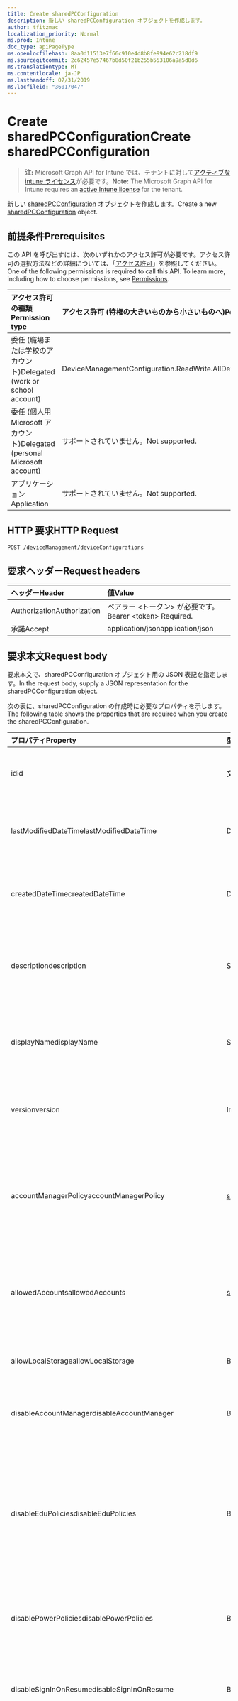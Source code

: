 ```yaml
---
title: Create sharedPCConfiguration
description: 新しい sharedPCConfiguration オブジェクトを作成します。
author: tfitzmac
localization_priority: Normal
ms.prod: Intune
doc_type: apiPageType
ms.openlocfilehash: 8aa0d11513e7f66c910e4d8b8fe994e62c218df9
ms.sourcegitcommit: 2c62457e57467b8d50f21b255b553106a9a5d8d6
ms.translationtype: MT
ms.contentlocale: ja-JP
ms.lasthandoff: 07/31/2019
ms.locfileid: "36017047"
---
```

# <a name="create-sharedpcconfiguration"></a><span data-ttu-id="0bb42-103">Create sharedPCConfiguration</span><span class="sxs-lookup"><span data-stu-id="0bb42-103">Create sharedPCConfiguration</span></span>

> <span data-ttu-id="0bb42-104">**注:** Microsoft Graph API for Intune では、テナントに対して[アクティブな intune ライセンス](https://go.microsoft.com/fwlink/?linkid=839381)が必要です。</span><span class="sxs-lookup"><span data-stu-id="0bb42-104">**Note:** The Microsoft Graph API for Intune requires an [active Intune license](https://go.microsoft.com/fwlink/?linkid=839381) for the tenant.</span></span>

<span data-ttu-id="0bb42-105">新しい [sharedPCConfiguration](../resources/intune-deviceconfig-sharedpcconfiguration.md) オブジェクトを作成します。</span><span class="sxs-lookup"><span data-stu-id="0bb42-105">Create a new [sharedPCConfiguration](../resources/intune-deviceconfig-sharedpcconfiguration.md) object.</span></span>

## <a name="prerequisites"></a><span data-ttu-id="0bb42-106">前提条件</span><span class="sxs-lookup"><span data-stu-id="0bb42-106">Prerequisites</span></span>
<span data-ttu-id="0bb42-p101">この API を呼び出すには、次のいずれかのアクセス許可が必要です。アクセス許可の選択方法などの詳細については、「[アクセス許可](/graph/permissions-reference)」を参照してください。</span><span class="sxs-lookup"><span data-stu-id="0bb42-p101">One of the following permissions is required to call this API. To learn more, including how to choose permissions, see [Permissions](/graph/permissions-reference).</span></span>

|<span data-ttu-id="0bb42-109">アクセス許可の種類</span><span class="sxs-lookup"><span data-stu-id="0bb42-109">Permission type</span></span>|<span data-ttu-id="0bb42-110">アクセス許可 (特権の大きいものから小さいものへ)</span><span class="sxs-lookup"><span data-stu-id="0bb42-110">Permissions (from most to least privileged)</span></span>|
|:---|:---|
|<span data-ttu-id="0bb42-111">委任 (職場または学校のアカウント)</span><span class="sxs-lookup"><span data-stu-id="0bb42-111">Delegated (work or school account)</span></span>|<span data-ttu-id="0bb42-112">DeviceManagementConfiguration.ReadWrite.All</span><span class="sxs-lookup"><span data-stu-id="0bb42-112">DeviceManagementConfiguration.ReadWrite.All</span></span>|
|<span data-ttu-id="0bb42-113">委任 (個人用 Microsoft アカウント)</span><span class="sxs-lookup"><span data-stu-id="0bb42-113">Delegated (personal Microsoft account)</span></span>|<span data-ttu-id="0bb42-114">サポートされていません。</span><span class="sxs-lookup"><span data-stu-id="0bb42-114">Not supported.</span></span>|
|<span data-ttu-id="0bb42-115">アプリケーション</span><span class="sxs-lookup"><span data-stu-id="0bb42-115">Application</span></span>|<span data-ttu-id="0bb42-116">サポートされていません。</span><span class="sxs-lookup"><span data-stu-id="0bb42-116">Not supported.</span></span>|

## <a name="http-request"></a><span data-ttu-id="0bb42-117">HTTP 要求</span><span class="sxs-lookup"><span data-stu-id="0bb42-117">HTTP Request</span></span>
<!-- {
  "blockType": "ignored"
}
-->
``` http
POST /deviceManagement/deviceConfigurations
```

## <a name="request-headers"></a><span data-ttu-id="0bb42-118">要求ヘッダー</span><span class="sxs-lookup"><span data-stu-id="0bb42-118">Request headers</span></span>
|<span data-ttu-id="0bb42-119">ヘッダー</span><span class="sxs-lookup"><span data-stu-id="0bb42-119">Header</span></span>|<span data-ttu-id="0bb42-120">値</span><span class="sxs-lookup"><span data-stu-id="0bb42-120">Value</span></span>|
|:---|:---|
|<span data-ttu-id="0bb42-121">Authorization</span><span class="sxs-lookup"><span data-stu-id="0bb42-121">Authorization</span></span>|<span data-ttu-id="0bb42-122">ベアラー &lt;トークン&gt; が必要です。</span><span class="sxs-lookup"><span data-stu-id="0bb42-122">Bearer &lt;token&gt; Required.</span></span>|
|<span data-ttu-id="0bb42-123">承諾</span><span class="sxs-lookup"><span data-stu-id="0bb42-123">Accept</span></span>|<span data-ttu-id="0bb42-124">application/json</span><span class="sxs-lookup"><span data-stu-id="0bb42-124">application/json</span></span>|

## <a name="request-body"></a><span data-ttu-id="0bb42-125">要求本文</span><span class="sxs-lookup"><span data-stu-id="0bb42-125">Request body</span></span>
<span data-ttu-id="0bb42-126">要求本文で、sharedPCConfiguration オブジェクト用の JSON 表記を指定します。</span><span class="sxs-lookup"><span data-stu-id="0bb42-126">In the request body, supply a JSON representation for the sharedPCConfiguration object.</span></span>

<span data-ttu-id="0bb42-127">次の表に、sharedPCConfiguration の作成時に必要なプロパティを示します。</span><span class="sxs-lookup"><span data-stu-id="0bb42-127">The following table shows the properties that are required when you create the sharedPCConfiguration.</span></span>

|<span data-ttu-id="0bb42-128">プロパティ</span><span class="sxs-lookup"><span data-stu-id="0bb42-128">Property</span></span>|<span data-ttu-id="0bb42-129">型</span><span class="sxs-lookup"><span data-stu-id="0bb42-129">Type</span></span>|<span data-ttu-id="0bb42-130">説明</span><span class="sxs-lookup"><span data-stu-id="0bb42-130">Description</span></span>|
|:---|:---|:---|
|<span data-ttu-id="0bb42-131">id</span><span class="sxs-lookup"><span data-stu-id="0bb42-131">id</span></span>|<span data-ttu-id="0bb42-132">文字列</span><span class="sxs-lookup"><span data-stu-id="0bb42-132">String</span></span>|<span data-ttu-id="0bb42-133">エンティティのキー。</span><span class="sxs-lookup"><span data-stu-id="0bb42-133">Key of the entity.</span></span> <span data-ttu-id="0bb42-134">[deviceConfiguration](../resources/intune-deviceconfig-deviceconfiguration.md) から継承します</span><span class="sxs-lookup"><span data-stu-id="0bb42-134">Inherited from [deviceConfiguration](../resources/intune-deviceconfig-deviceconfiguration.md)</span></span>|
|<span data-ttu-id="0bb42-135">lastModifiedDateTime</span><span class="sxs-lookup"><span data-stu-id="0bb42-135">lastModifiedDateTime</span></span>|<span data-ttu-id="0bb42-136">DateTimeOffset</span><span class="sxs-lookup"><span data-stu-id="0bb42-136">DateTimeOffset</span></span>|<span data-ttu-id="0bb42-137">オブジェクトの最終更新の DateTime。</span><span class="sxs-lookup"><span data-stu-id="0bb42-137">DateTime the object was last modified.</span></span> <span data-ttu-id="0bb42-138">[deviceConfiguration](../resources/intune-deviceconfig-deviceconfiguration.md) から継承します</span><span class="sxs-lookup"><span data-stu-id="0bb42-138">Inherited from [deviceConfiguration](../resources/intune-deviceconfig-deviceconfiguration.md)</span></span>|
|<span data-ttu-id="0bb42-139">createdDateTime</span><span class="sxs-lookup"><span data-stu-id="0bb42-139">createdDateTime</span></span>|<span data-ttu-id="0bb42-140">DateTimeOffset</span><span class="sxs-lookup"><span data-stu-id="0bb42-140">DateTimeOffset</span></span>|<span data-ttu-id="0bb42-141">オブジェクトが作成された DateTime。</span><span class="sxs-lookup"><span data-stu-id="0bb42-141">DateTime the object was created.</span></span> <span data-ttu-id="0bb42-142">[deviceConfiguration](../resources/intune-deviceconfig-deviceconfiguration.md) から継承します</span><span class="sxs-lookup"><span data-stu-id="0bb42-142">Inherited from [deviceConfiguration](../resources/intune-deviceconfig-deviceconfiguration.md)</span></span>|
|<span data-ttu-id="0bb42-143">description</span><span class="sxs-lookup"><span data-stu-id="0bb42-143">description</span></span>|<span data-ttu-id="0bb42-144">String</span><span class="sxs-lookup"><span data-stu-id="0bb42-144">String</span></span>|<span data-ttu-id="0bb42-145">管理者が指定した、デバイス構成についての説明。</span><span class="sxs-lookup"><span data-stu-id="0bb42-145">Admin provided description of the Device Configuration.</span></span> <span data-ttu-id="0bb42-146">[deviceConfiguration](../resources/intune-deviceconfig-deviceconfiguration.md) から継承します</span><span class="sxs-lookup"><span data-stu-id="0bb42-146">Inherited from [deviceConfiguration](../resources/intune-deviceconfig-deviceconfiguration.md)</span></span>|
|<span data-ttu-id="0bb42-147">displayName</span><span class="sxs-lookup"><span data-stu-id="0bb42-147">displayName</span></span>|<span data-ttu-id="0bb42-148">String</span><span class="sxs-lookup"><span data-stu-id="0bb42-148">String</span></span>|<span data-ttu-id="0bb42-149">管理者が指定した、デバイス構成の名前。</span><span class="sxs-lookup"><span data-stu-id="0bb42-149">Admin provided name of the device configuration.</span></span> <span data-ttu-id="0bb42-150">[deviceConfiguration](../resources/intune-deviceconfig-deviceconfiguration.md) から継承します</span><span class="sxs-lookup"><span data-stu-id="0bb42-150">Inherited from [deviceConfiguration](../resources/intune-deviceconfig-deviceconfiguration.md)</span></span>|
|<span data-ttu-id="0bb42-151">version</span><span class="sxs-lookup"><span data-stu-id="0bb42-151">version</span></span>|<span data-ttu-id="0bb42-152">Int32</span><span class="sxs-lookup"><span data-stu-id="0bb42-152">Int32</span></span>|<span data-ttu-id="0bb42-153">デバイス構成のバージョン。</span><span class="sxs-lookup"><span data-stu-id="0bb42-153">Version of the device configuration.</span></span> <span data-ttu-id="0bb42-154">[deviceConfiguration](../resources/intune-deviceconfig-deviceconfiguration.md) から継承します</span><span class="sxs-lookup"><span data-stu-id="0bb42-154">Inherited from [deviceConfiguration](../resources/intune-deviceconfig-deviceconfiguration.md)</span></span>|
|<span data-ttu-id="0bb42-155">accountManagerPolicy</span><span class="sxs-lookup"><span data-stu-id="0bb42-155">accountManagerPolicy</span></span>|[<span data-ttu-id="0bb42-156">sharedPCAccountManagerPolicy</span><span class="sxs-lookup"><span data-stu-id="0bb42-156">sharedPCAccountManagerPolicy</span></span>](../resources/intune-deviceconfig-sharedpcaccountmanagerpolicy.md)|<span data-ttu-id="0bb42-157">共有の PC 上でアカウントを管理する方法を指定します。</span><span class="sxs-lookup"><span data-stu-id="0bb42-157">Specifies how accounts are managed on a shared PC.</span></span> <span data-ttu-id="0bb42-158">disableAccountManager が false の場合にのみ適用されます。</span><span class="sxs-lookup"><span data-stu-id="0bb42-158">Only applies when disableAccountManager is false.</span></span>|
|<span data-ttu-id="0bb42-159">allowedAccounts</span><span class="sxs-lookup"><span data-stu-id="0bb42-159">allowedAccounts</span></span>|[<span data-ttu-id="0bb42-160">sharedPCAllowedAccountType</span><span class="sxs-lookup"><span data-stu-id="0bb42-160">sharedPCAllowedAccountType</span></span>](../resources/intune-deviceconfig-sharedpcallowedaccounttype.md)|<span data-ttu-id="0bb42-161">共有の PC で使用できるアカウントの種類を示します。</span><span class="sxs-lookup"><span data-stu-id="0bb42-161">Indicates which type of accounts are allowed to use on a shared PC.</span></span> <span data-ttu-id="0bb42-162">可能な値は、`guest`、`domain` です。</span><span class="sxs-lookup"><span data-stu-id="0bb42-162">Possible values are: `guest`, `domain`.</span></span>|
|<span data-ttu-id="0bb42-163">allowLocalStorage</span><span class="sxs-lookup"><span data-stu-id="0bb42-163">allowLocalStorage</span></span>|<span data-ttu-id="0bb42-164">Boolean</span><span class="sxs-lookup"><span data-stu-id="0bb42-164">Boolean</span></span>|<span data-ttu-id="0bb42-165">共有の PC でローカル ストレージを許可するかどうかを指定します。</span><span class="sxs-lookup"><span data-stu-id="0bb42-165">Specifies whether local storage is allowed on a shared PC.</span></span>|
|<span data-ttu-id="0bb42-166">disableAccountManager</span><span class="sxs-lookup"><span data-stu-id="0bb42-166">disableAccountManager</span></span>|<span data-ttu-id="0bb42-167">Boolean</span><span class="sxs-lookup"><span data-stu-id="0bb42-167">Boolean</span></span>|<span data-ttu-id="0bb42-168">共有 PC モードのアカウント マネージャーを無効にします。</span><span class="sxs-lookup"><span data-stu-id="0bb42-168">Disables the account manager for shared PC mode.</span></span>|
|<span data-ttu-id="0bb42-169">disableEduPolicies</span><span class="sxs-lookup"><span data-stu-id="0bb42-169">disableEduPolicies</span></span>|<span data-ttu-id="0bb42-170">Boolean</span><span class="sxs-lookup"><span data-stu-id="0bb42-170">Boolean</span></span>|<span data-ttu-id="0bb42-171">既定の共有 PC 教育環境ポリシーを無効にするかどうかを指定します。</span><span class="sxs-lookup"><span data-stu-id="0bb42-171">Specifies whether the default shared PC education environment policies should be disabled.</span></span> <span data-ttu-id="0bb42-172">Windows 10 RS2 以降では、このポリシーは Enabled を true に設定しなくても適用されます。</span><span class="sxs-lookup"><span data-stu-id="0bb42-172">For Windows 10 RS2 and later, this policy will be applied without setting Enabled to true.</span></span>|
|<span data-ttu-id="0bb42-173">disablePowerPolicies</span><span class="sxs-lookup"><span data-stu-id="0bb42-173">disablePowerPolicies</span></span>|<span data-ttu-id="0bb42-174">Boolean</span><span class="sxs-lookup"><span data-stu-id="0bb42-174">Boolean</span></span>|<span data-ttu-id="0bb42-175">既定の共有 PC 電源ポリシーを無効にするかどうかを指定します。</span><span class="sxs-lookup"><span data-stu-id="0bb42-175">Specifies whether the default shared PC power policies should be disabled.</span></span>|
|<span data-ttu-id="0bb42-176">disableSignInOnResume</span><span class="sxs-lookup"><span data-stu-id="0bb42-176">disableSignInOnResume</span></span>|<span data-ttu-id="0bb42-177">Boolean</span><span class="sxs-lookup"><span data-stu-id="0bb42-177">Boolean</span></span>|<span data-ttu-id="0bb42-178">デバイスがスリープ モードから再開するたびにサインインを求める設定を無効にします。</span><span class="sxs-lookup"><span data-stu-id="0bb42-178">Disables the requirement to sign in whenever the device wakes up from sleep mode.</span></span>|
|<span data-ttu-id="0bb42-179">enabled</span><span class="sxs-lookup"><span data-stu-id="0bb42-179">enabled</span></span>|<span data-ttu-id="0bb42-180">ブール型 (Boolean)</span><span class="sxs-lookup"><span data-stu-id="0bb42-180">Boolean</span></span>|<span data-ttu-id="0bb42-181">共有 PC モードを有効にし、共有 PC のポリシーを適用します。</span><span class="sxs-lookup"><span data-stu-id="0bb42-181">Enables shared PC mode and applies the shared pc policies.</span></span>|
|<span data-ttu-id="0bb42-182">idleTimeBeforeSleepInSeconds</span><span class="sxs-lookup"><span data-stu-id="0bb42-182">idleTimeBeforeSleepInSeconds</span></span>|<span data-ttu-id="0bb42-183">Int32</span><span class="sxs-lookup"><span data-stu-id="0bb42-183">Int32</span></span>|<span data-ttu-id="0bb42-184">PC がスリープ状態になるまでにデバイスがアイドル状態を続ける時間を秒単位で指定します。</span><span class="sxs-lookup"><span data-stu-id="0bb42-184">Specifies the time in seconds that a device must sit idle before the PC goes to sleep.</span></span> <span data-ttu-id="0bb42-185">この値を 0 に設定すると、スリープ タイムアウトは発生しなくなります。</span><span class="sxs-lookup"><span data-stu-id="0bb42-185">Setting this value to 0 prevents the sleep timeout from occurring.</span></span>|
|<span data-ttu-id="0bb42-186">kioskAppDisplayName</span><span class="sxs-lookup"><span data-stu-id="0bb42-186">kioskAppDisplayName</span></span>|<span data-ttu-id="0bb42-187">String</span><span class="sxs-lookup"><span data-stu-id="0bb42-187">String</span></span>|<span data-ttu-id="0bb42-188">SetKioskAppUserModelId で指定されたアプリを起動するサインイン画面に表示されるアカウントの表示テキストを指定します。</span><span class="sxs-lookup"><span data-stu-id="0bb42-188">Specifies the display text for the account shown on the sign-in screen which launches the app specified by SetKioskAppUserModelId.</span></span> <span data-ttu-id="0bb42-189">KioskAppUserModelId が設定されている場合にのみ適用されます。</span><span class="sxs-lookup"><span data-stu-id="0bb42-189">Only applies when KioskAppUserModelId is set.</span></span>|
|<span data-ttu-id="0bb42-190">kioskAppUserModelId</span><span class="sxs-lookup"><span data-stu-id="0bb42-190">kioskAppUserModelId</span></span>|<span data-ttu-id="0bb42-191">String</span><span class="sxs-lookup"><span data-stu-id="0bb42-191">String</span></span>|<span data-ttu-id="0bb42-192">割り当てられたアクセスで使用するアプリのアプリケーション ユーザー モデル ID を指定します。</span><span class="sxs-lookup"><span data-stu-id="0bb42-192">Specifies the application user model ID of the app to use with assigned access.</span></span>|
|<span data-ttu-id="0bb42-193">maintenanceStartTime</span><span class="sxs-lookup"><span data-stu-id="0bb42-193">maintenanceStartTime</span></span>|<span data-ttu-id="0bb42-194">TimeOfDay</span><span class="sxs-lookup"><span data-stu-id="0bb42-194">TimeOfDay</span></span>|<span data-ttu-id="0bb42-195">毎日のメンテナンス時間の開始時刻を指定します。</span><span class="sxs-lookup"><span data-stu-id="0bb42-195">Specifies the daily start time of maintenance hour.</span></span>|



## <a name="response"></a><span data-ttu-id="0bb42-196">応答</span><span class="sxs-lookup"><span data-stu-id="0bb42-196">Response</span></span>
<span data-ttu-id="0bb42-197">成功した場合、このメソッドは `201 Created` 応答コードと、応答本文で [sharedPCConfiguration](../resources/intune-deviceconfig-sharedpcconfiguration.md) オブジェクトを返します。</span><span class="sxs-lookup"><span data-stu-id="0bb42-197">If successful, this method returns a `201 Created` response code and a [sharedPCConfiguration](../resources/intune-deviceconfig-sharedpcconfiguration.md) object in the response body.</span></span>

## <a name="example"></a><span data-ttu-id="0bb42-198">例</span><span class="sxs-lookup"><span data-stu-id="0bb42-198">Example</span></span>

### <a name="request"></a><span data-ttu-id="0bb42-199">要求</span><span class="sxs-lookup"><span data-stu-id="0bb42-199">Request</span></span>
<span data-ttu-id="0bb42-200">以下は、要求の例です。</span><span class="sxs-lookup"><span data-stu-id="0bb42-200">Here is an example of the request.</span></span>
``` http
POST https://graph.microsoft.com/v1.0/deviceManagement/deviceConfigurations
Content-type: application/json
Content-length: 860

{
  "@odata.type": "#microsoft.graph.sharedPCConfiguration",
  "description": "Description value",
  "displayName": "Display Name value",
  "version": 7,
  "accountManagerPolicy": {
    "@odata.type": "microsoft.graph.sharedPCAccountManagerPolicy",
    "accountDeletionPolicy": "diskSpaceThreshold",
    "cacheAccountsAboveDiskFreePercentage": 4,
    "inactiveThresholdDays": 5,
    "removeAccountsBelowDiskFreePercentage": 5
  },
  "allowedAccounts": "domain",
  "allowLocalStorage": true,
  "disableAccountManager": true,
  "disableEduPolicies": true,
  "disablePowerPolicies": true,
  "disableSignInOnResume": true,
  "enabled": true,
  "idleTimeBeforeSleepInSeconds": 12,
  "kioskAppDisplayName": "Kiosk App Display Name value",
  "kioskAppUserModelId": "Kiosk App User Model Id value",
  "maintenanceStartTime": "11:59:24.7240000"
}
```

### <a name="response"></a><span data-ttu-id="0bb42-201">応答</span><span class="sxs-lookup"><span data-stu-id="0bb42-201">Response</span></span>
<span data-ttu-id="0bb42-p113">以下は、応答の例です。注:簡潔にするために、ここに示す応答オブジェクトは切り詰められている場合があります。すべてのプロパティは実際の呼び出しから返されます。</span><span class="sxs-lookup"><span data-stu-id="0bb42-p113">Here is an example of the response. Note: The response object shown here may be truncated for brevity. All of the properties will be returned from an actual call.</span></span>
``` http
HTTP/1.1 201 Created
Content-Type: application/json
Content-Length: 1032

{
  "@odata.type": "#microsoft.graph.sharedPCConfiguration",
  "id": "5206be3b-be3b-5206-3bbe-06523bbe0652",
  "lastModifiedDateTime": "2017-01-01T00:00:35.1329464-08:00",
  "createdDateTime": "2017-01-01T00:02:43.5775965-08:00",
  "description": "Description value",
  "displayName": "Display Name value",
  "version": 7,
  "accountManagerPolicy": {
    "@odata.type": "microsoft.graph.sharedPCAccountManagerPolicy",
    "accountDeletionPolicy": "diskSpaceThreshold",
    "cacheAccountsAboveDiskFreePercentage": 4,
    "inactiveThresholdDays": 5,
    "removeAccountsBelowDiskFreePercentage": 5
  },
  "allowedAccounts": "domain",
  "allowLocalStorage": true,
  "disableAccountManager": true,
  "disableEduPolicies": true,
  "disablePowerPolicies": true,
  "disableSignInOnResume": true,
  "enabled": true,
  "idleTimeBeforeSleepInSeconds": 12,
  "kioskAppDisplayName": "Kiosk App Display Name value",
  "kioskAppUserModelId": "Kiosk App User Model Id value",
  "maintenanceStartTime": "11:59:24.7240000"
}
```




